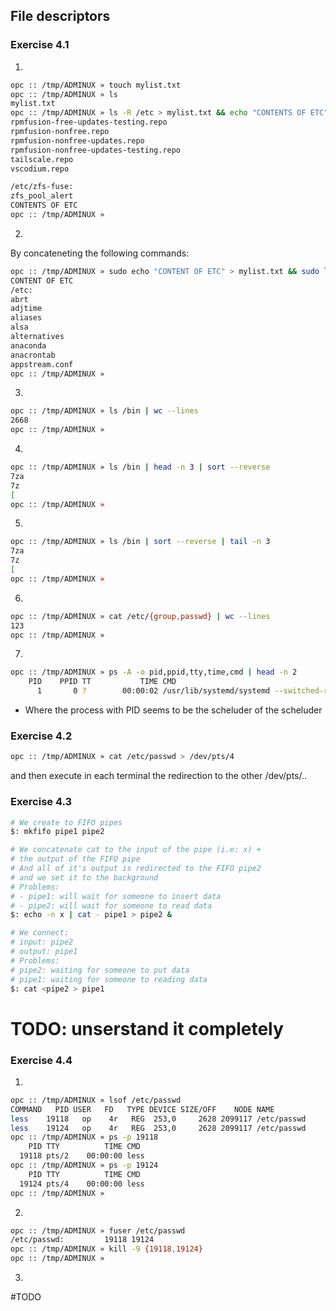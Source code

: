 ## File descriptors
### Exercise 4.1
1.
```bash
opc :: /tmp/ADMINUX » touch mylist.txt 
opc :: /tmp/ADMINUX » ls     
mylist.txt
opc :: /tmp/ADMINUX » ls -R /etc > mylist.txt && echo "CONTENTS OF ETC" >> mylist.txt   opc :: /tmp/ADMINUX » tail --lines=10 < mylist.txt    
rpmfusion-free-updates-testing.repo
rpmfusion-nonfree.repo
rpmfusion-nonfree-updates.repo
rpmfusion-nonfree-updates-testing.repo
tailscale.repo
vscodium.repo

/etc/zfs-fuse:
zfs_pool_alert
CONTENTS OF ETC
opc :: /tmp/ADMINUX » 
```

2. 
By concateneting the following commands:
```bash
opc :: /tmp/ADMINUX » sudo echo "CONTENT OF ETC" > mylist.txt && sudo ls -R /etc >> mylist.txt && head -n 10 < mylist.txt
CONTENT OF ETC
/etc:
abrt
adjtime
aliases
alsa
alternatives
anaconda
anacrontab
appstream.conf
opc :: /tmp/ADMINUX » 
```

3. 
```bash
opc :: /tmp/ADMINUX » ls /bin | wc --lines
2668
opc :: /tmp/ADMINUX » 
```

4.
```bash
opc :: /tmp/ADMINUX » ls /bin | head -n 3 | sort --reverse 
7za
7z
[
opc :: /tmp/ADMINUX » 
```

5. 
```bash
opc :: /tmp/ADMINUX » ls /bin | sort --reverse | tail -n 3
7za
7z
[
opc :: /tmp/ADMINUX » 
```

6.
```bash
opc :: /tmp/ADMINUX » cat /etc/{group,passwd} | wc --lines
123
opc :: /tmp/ADMINUX » 
```

7.
```bash
opc :: /tmp/ADMINUX » ps -A -o pid,ppid,tty,time,cmd | head -n 2
    PID    PPID TT           TIME CMD
      1       0 ?        00:00:02 /usr/lib/systemd/systemd --switched-root --system --deserialize 30
```
- Where the process with PID seems to be the scheluder of the scheluder 

### Exercise 4.2
```bash
opc :: /tmp/ADMINUX » cat /etc/passwd > /dev/pts/4 
```
and then execute in each terminal the redirection to the other /dev/pts/..

### Exercise 4.3
```bash
# We create to FIFO pipes
$: mkfifo pipe1 pipe2

# We concatenate cat to the input of the pipe (i.e: x) + 
# the output of the FIFO pipe
# And all of it's output is redirected to the FIFO pipe2
# and we set it to the background
# Problems:
# - pipe1: will wait for someone to insert data 
# - pipe2: will wait for someone to read data
$: echo -n x | cat - pipe1 > pipe2 &

# We connect:
# input: pipe2
# output: pipe1
# Problems:
# pipe2: waiting for someone to put data
# pipe1: waiting for someone to reading data
$: cat <pipe2 > pipe1
```
# TODO: unserstand it completely



### Exercise 4.4
1. 
```bash
opc :: /tmp/ADMINUX » lsof /etc/passwd                                                  
COMMAND   PID USER   FD   TYPE DEVICE SIZE/OFF    NODE NAME
less    19118   op    4r   REG  253,0     2628 2099117 /etc/passwd
less    19124   op    4r   REG  253,0     2628 2099117 /etc/passwd
opc :: /tmp/ADMINUX » ps -p 19118              
    PID TTY          TIME CMD
  19118 pts/2    00:00:00 less
opc :: /tmp/ADMINUX » ps -p 19124
    PID TTY          TIME CMD
  19124 pts/4    00:00:00 less
opc :: /tmp/ADMINUX » 
```

2.
```bash
opc :: /tmp/ADMINUX » fuser /etc/passwd                    
/etc/passwd:         19118 19124
opc :: /tmp/ADMINUX » kill -9 {19118,19124}
opc :: /tmp/ADMINUX » 
```

3.
#TODO


